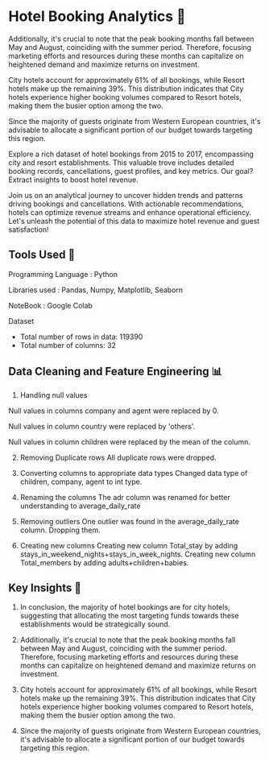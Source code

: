 
# Hotel Booking Analytics 🏨

Additionally, it's crucial to note that the peak booking months fall between May and August, coinciding with the summer period. Therefore, focusing marketing efforts and resources during these months can capitalize on heightened demand and maximize returns on investment.

City hotels account for approximately 61% of all bookings, while Resort hotels make up the remaining 39%. This distribution indicates that City hotels experience higher booking volumes compared to Resort hotels, making them the busier option among the two.

Since the majority of guests originate from Western European countries, it's advisable to allocate a significant portion of our budget towards targeting this region.

Explore a rich dataset of hotel bookings from 2015 to 2017, encompassing city and resort establishments. This valuable trove includes detailed booking records, cancellations, guest profiles, and key metrics. Our goal? Extract insights to boost hotel revenue.

Join us on an analytical journey to uncover hidden trends and patterns driving bookings and cancellations. With actionable recommendations, hotels can optimize revenue streams and enhance operational efficiency. Let's unleash the potential of this data to maximize hotel revenue and guest satisfaction!


## Tools Used 🧰
Programming Language : Python

Libraries used : Pandas, Numpy, Matplotlib, Seaborn

NoteBook : Google Colab

Dataset

* Total number of rows in data: 119390
* Total number of columns: 32
## Data Cleaning and Feature Engineering 📊

1) Handling null values

Null values in columns company and agent were replaced by 0. 

Null values in column country were replaced by 'others'.

Null values in column children were replaced by the mean of the column.
 
2) Removing Duplicate rows
All duplicate rows were dropped.

3) Converting columns to appropriate data types
Changed data type of children, company, agent to int type.

4) Renaming the columns
The adr column was renamed for better understanding to average_daily_rate

5) Removing outliers
One outlier was found in the average_daily_rate column. Dropping them.

6) Creating new columns
Creating new column Total_stay by adding stays_in_weekend_nights+stays_in_week_nights.
Creating new column Total_members by adding adults+children+babies.
## Key Insights 📃
 
1) In conclusion, the majority of hotel bookings are for city hotels, suggesting that allocating the most targeting funds towards these establishments would be strategically sound.

2) Additionally, it's crucial to note that the peak booking months fall between May and August, coinciding with the summer period. Therefore, focusing marketing efforts and resources during these months can capitalize on heightened demand and maximize returns on investment.

3) City hotels account for approximately 61% of all bookings, while Resort hotels make up the remaining 39%. This distribution indicates that City hotels experience higher booking volumes compared to Resort hotels, making them the busier option among the two.

4) Since the majority of guests originate from Western European countries, it's advisable to allocate a significant portion of our budget towards targeting this region.
